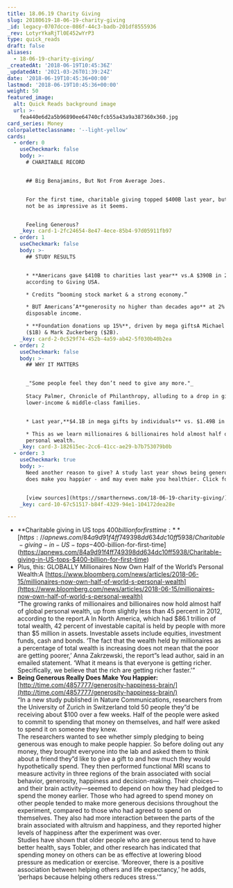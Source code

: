 ```yaml
---
title: 18.06.19 Charity Giving
slug: 20180619-18-06-19-charity-giving
_id: legacy-0707dcce-086f-44c3-badb-201df8555936
_rev: LotyrYkaRjTl0E452wYrP3
type: quick_reads
draft: false
aliases:
  - 18-06-19-charity-giving/
_createdAt: '2018-06-19T10:45:36Z'
_updatedAt: '2021-03-26T01:39:24Z'
date: '2018-06-19T10:45:36+00:00'
lastmod: '2018-06-19T10:45:36+00:00'
weight: 50
featured_image:
  alt: Quick Reads background image
  url: >-
    fea440e6d2a5b96890ee64740cfcb55a43a9a387360x360.jpg
card_series: Money
colorpaletteclassname: '--light-yellow'
cards:
  - order: 0
    useCheckmark: false
    body: >-
      # CHARITABLE RECORD


      ## Big Benajamins, But Not From Average Joes.


      For the first time, charitable giving topped $400B last year, but it may
      not be as impressive as it $eems.


      Feeling Generous?
    _key: card-1-2fc24654-8e47-4ece-85b4-97d05911fb97
  - order: 1
    useCheckmark: false
    body: >-
      ## STUDY RESULTS


      * **Americans gave $410B to charities last year** vs.A $390B in 2016,
      according to Giving USA.

      * Credits “booming stock market & a strong economy.”

      * BUT Americans’A**generosity no higher than decades ago** at 2% of
      disposable income.

      * **Foundation donations up 15%**, driven by mega giftsA Michael Dell
      ($1B) & Mark Zuckerberg ($2B).
    _key: card-2-0c529f74-452b-4a59-ab42-5f030b40b2ea
  - order: 2
    useCheckmark: false
    body: >-
      ## WHY IT MATTERS


      _"Some people feel they don’t need to give any more."_  
        
      Stacy Palmer, Chronicle of Philanthropy, alluding to a drop in giving for
      lower-income & middle-class families.


      * Last year,**$4.1B in mega gifts by individuals** vs. $1.49B in 2016.

      * This as we learn millionaires & billionaires hold almost half of global
      personal wealth.
    _key: card-3-182615ec-2cc6-41cc-ae29-b7b753079b0b
  - order: 3
    useCheckmark: true
    body: >-
      Need another reason to give? A study last year shows being generous really
      does make you happier - and may even make you healthier. Click for why.


      [view sources](https://smarthernews.com/18-06-19-charity-giving/)
    _key: card-10-67c51517-b84f-4329-94e1-104172dea28e

---
```

* **Charitable giving in US tops $400 billion for first time:**  
[https://apnews.com/84a9d91f4ff749398dd634dc10ff5938/Charitable-giving-in-US-tops-$400-billion-for-first-time](https://apnews.com/84a9d91f4ff749398dd634dc10ff5938/Charitable-giving-in-US-tops-$400-billion-for-first-time)
* Plus, this: GLOBALLY Millionaires Now Own Half of the World’s Personal Wealth:A [https://www.bloomberg.com/news/articles/2018-06-15/millionaires-now-own-half-of-world-s-personal-wealth](https://www.bloomberg.com/news/articles/2018-06-15/millionaires-now-own-half-of-world-s-personal-wealth)  
“The growing ranks of millionaires and billionaires now hold almost half of global personal wealth, up from slightly less than 45 percent in 2012, according to the report.A In North America, which had $86.1 trillion of total wealth, 42 percent of investable capital is held by people with more than $5 million in assets. Investable assets include equities, investment funds, cash and bonds. ‘The fact that the wealth held by millionaires as a percentage of total wealth is increasing does not mean that the poor are getting poorer,’ Anna Zakrzewski, the report”s lead author, said in an emailed statement. ‘What it means is that everyone is getting richer. Specifically, we believe that the rich are getting richer faster.'”
* **Being Generous Really Does Make You Happier:**  
[http://time.com/4857777/generosity-happiness-brain/](http://time.com/4857777/generosity-happiness-brain/)  
“In a new study published in Nature Communications, researchers from the University of Zurich in Switzerland told 50 people they”d be receiving about $100 over a few weeks. Half of the people were asked to commit to spending that money on themselves, and half were asked to spend it on someone they knew.  
The researchers wanted to see whether simply pledging to being generous was enough to make people happier. So before doling out any money, they brought everyone into the lab and asked them to think about a friend they”d like to give a gift to and how much they would hypothetically spend. They then performed functional MRI scans to measure activity in three regions of the brain associated with social behavior, generosity, happiness and decision-making. Their choices—and their brain activity—seemed to depend on how they had pledged to spend the money earlier. Those who had agreed to spend money on other people tended to make more generous decisions throughout the experiment, compared to those who had agreed to spend on themselves. They also had more interaction between the parts of the brain associated with altruism and happiness, and they reported higher levels of happiness after the experiment was over.  
Studies have shown that older people who are generous tend to have better health, says Tobler, and other research has indicated that spending money on others can be as effective at lowering blood pressure as medication or exercise. ‘Moreover, there is a positive association between helping others and life expectancy,’ he adds, ‘perhaps because helping others reduces stress.'”